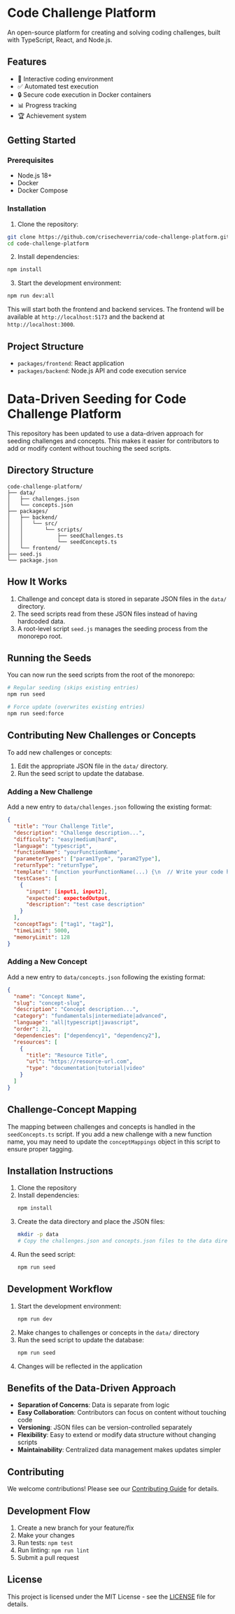 # Code Challenge Platform

An open-source platform for creating and solving coding challenges, built with TypeScript, React, and Node.js.

## Features

- 🚀 Interactive coding environment
- ✅ Automated test execution
- 🔒 Secure code execution in Docker containers
- 📊 Progress tracking
- 🏆 Achievement system

## Getting Started

### Prerequisites

- Node.js 18+
- Docker
- Docker Compose

### Installation

1. Clone the repository:

```bash
git clone https://github.com/crisecheverria/code-challenge-platform.git
cd code-challenge-platform
```

2. Install dependencies:

```bash
npm install
```

3. Start the development environment:

```bash
npm run dev:all
```

This will start both the frontend and backend services. The frontend will be available at `http://localhost:5173` and the backend at `http://localhost:3000`.

## Project Structure

- `packages/frontend`: React application
- `packages/backend`: Node.js API and code execution service

# Data-Driven Seeding for Code Challenge Platform

This repository has been updated to use a data-driven approach for seeding challenges and concepts. This makes it easier for contributors to add or modify content without touching the seed scripts.

## Directory Structure

```
code-challenge-platform/
├── data/
│   ├── challenges.json
│   └── concepts.json
├── packages/
│   ├── backend/
│   │   └── src/
│   │       └── scripts/
│   │           ├── seedChallenges.ts
│   │           └── seedConcepts.ts
│   └── frontend/
├── seed.js
└── package.json
```

## How It Works

1. Challenge and concept data is stored in separate JSON files in the `data/` directory.
2. The seed scripts read from these JSON files instead of having hardcoded data.
3. A root-level script `seed.js` manages the seeding process from the monorepo root.

## Running the Seeds

You can now run the seed scripts from the root of the monorepo:

```bash
# Regular seeding (skips existing entries)
npm run seed

# Force update (overwrites existing entries)
npm run seed:force
```

## Contributing New Challenges or Concepts

To add new challenges or concepts:

1. Edit the appropriate JSON file in the `data/` directory.
2. Run the seed script to update the database.

### Adding a New Challenge

Add a new entry to `data/challenges.json` following the existing format:

```json
{
  "title": "Your Challenge Title",
  "description": "Challenge description...",
  "difficulty": "easy|medium|hard",
  "language": "typescript",
  "functionName": "yourFunctionName",
  "parameterTypes": ["param1Type", "param2Type"],
  "returnType": "returnType",
  "template": "function yourFunctionName(...) {\n  // Write your code here\n}",
  "testCases": [
    {
      "input": [input1, input2],
      "expected": expectedOutput,
      "description": "test case description"
    }
  ],
  "conceptTags": ["tag1", "tag2"],
  "timeLimit": 5000,
  "memoryLimit": 128
}
```

### Adding a New Concept

Add a new entry to `data/concepts.json` following the existing format:

```json
{
  "name": "Concept Name",
  "slug": "concept-slug",
  "description": "Concept description...",
  "category": "fundamentals|intermediate|advanced",
  "language": "all|typescript|javascript",
  "order": 21,
  "dependencies": ["dependency1", "dependency2"],
  "resources": [
    {
      "title": "Resource Title",
      "url": "https://resource-url.com",
      "type": "documentation|tutorial|video"
    }
  ]
}
```

## Challenge-Concept Mapping

The mapping between challenges and concepts is handled in the `seedConcepts.ts` script. If you add a new challenge with a new function name, you may need to update the `conceptMappings` object in this script to ensure proper tagging.

## Installation Instructions

1. Clone the repository
2. Install dependencies:
   ```bash
   npm install
   ```
3. Create the data directory and place the JSON files:
   ```bash
   mkdir -p data
   # Copy the challenges.json and concepts.json files to the data directory
   ```
4. Run the seed script:
   ```bash
   npm run seed
   ```

## Development Workflow

1. Start the development environment:
   ```bash
   npm run dev
   ```
2. Make changes to challenges or concepts in the `data/` directory
3. Run the seed script to update the database:
   ```bash
   npm run seed
   ```
4. Changes will be reflected in the application

## Benefits of the Data-Driven Approach

- **Separation of Concerns**: Data is separate from logic
- **Easy Collaboration**: Contributors can focus on content without touching code
- **Versioning**: JSON files can be version-controlled separately
- **Flexibility**: Easy to extend or modify data structure without changing scripts
- **Maintainability**: Centralized data management makes updates simpler

## Contributing

We welcome contributions! Please see our [Contributing Guide](.github/CONTRIBUTING.md) for details.

## Development Flow

1. Create a new branch for your feature/fix
2. Make your changes
3. Run tests: `npm test`
4. Run linting: `npm run lint`
5. Submit a pull request

## License

This project is licensed under the MIT License - see the [LICENSE](LICENSE) file for details.
